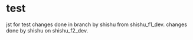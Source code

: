# test
jst for test
changes done in branch by shishu from shishu_f1_dev.
changes done by shishu on shishu_f2_dev.
